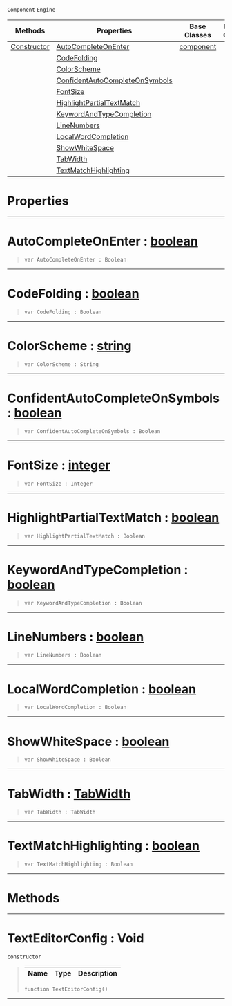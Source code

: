  `Component` `Engine`



|Methods|Properties|Base Classes|Derived Classes|
|---|---|---|---|
|[ Constructor](https://github.com/PlasmaEngine/PlasmaDocs/tree/master/docs/C%2B%2B/code_reference/class_reference/texteditorconfig.markdown#texteditorconfig-void)|[ AutoCompleteOnEnter](https://github.com/PlasmaEngine/PlasmaDocs/tree/master/docs/C%2B%2B/code_reference/class_reference/texteditorconfig.markdown#autocompleteonenter-plasma)|[component](https://github.com/PlasmaEngine/PlasmaDocs/tree/master/docs/C%2B%2B/code_reference/class_reference/component.markdown)| |
| |[ CodeFolding](https://github.com/PlasmaEngine/PlasmaDocs/tree/master/docs/C%2B%2B/code_reference/class_reference/texteditorconfig.markdown#codefolding-plasma-engine)| | |
| |[ ColorScheme](https://github.com/PlasmaEngine/PlasmaDocs/tree/master/docs/C%2B%2B/code_reference/class_reference/texteditorconfig.markdown#colorscheme-plasma-engine)| | |
| |[ ConfidentAutoCompleteOnSymbols](https://github.com/PlasmaEngine/PlasmaDocs/tree/master/docs/C%2B%2B/code_reference/class_reference/texteditorconfig.markdown#confidentautocompleteons)| | |
| |[ FontSize](https://github.com/PlasmaEngine/PlasmaDocs/tree/master/docs/C%2B%2B/code_reference/class_reference/texteditorconfig.markdown#fontsize-plasma-engine-doc)| | |
| |[ HighlightPartialTextMatch](https://github.com/PlasmaEngine/PlasmaDocs/tree/master/docs/C%2B%2B/code_reference/class_reference/texteditorconfig.markdown#highlightpartialtextmatc)| | |
| |[ KeywordAndTypeCompletion](https://github.com/PlasmaEngine/PlasmaDocs/tree/master/docs/C%2B%2B/code_reference/class_reference/texteditorconfig.markdown#keywordandtypecompletion)| | |
| |[ LineNumbers](https://github.com/PlasmaEngine/PlasmaDocs/tree/master/docs/C%2B%2B/code_reference/class_reference/texteditorconfig.markdown#linenumbers-plasma-engine)| | |
| |[ LocalWordCompletion](https://github.com/PlasmaEngine/PlasmaDocs/tree/master/docs/C%2B%2B/code_reference/class_reference/texteditorconfig.markdown#localwordcompletion-plasma)| | |
| |[ ShowWhiteSpace](https://github.com/PlasmaEngine/PlasmaDocs/tree/master/docs/C%2B%2B/code_reference/class_reference/texteditorconfig.markdown#showwhitespace-plasma-engi)| | |
| |[ TabWidth](https://github.com/PlasmaEngine/PlasmaDocs/tree/master/docs/C%2B%2B/code_reference/class_reference/texteditorconfig.markdown#tabwidth-plasma-engine-doc)| | |
| |[ TextMatchHighlighting](https://github.com/PlasmaEngine/PlasmaDocs/tree/master/docs/C%2B%2B/code_reference/class_reference/texteditorconfig.markdown#textmatchhighlighting-ze)| | |


 #  Properties


---  
 #  AutoCompleteOnEnter : [boolean](https://github.com/PlasmaEngine/PlasmaDocs/tree/master/docs/C%2B%2B/code_reference/lightning_base_types/boolean.markdown)

> 
> ``` lang=cpp, name=Lightning
> var AutoCompleteOnEnter : Boolean


---  
 #  CodeFolding : [boolean](https://github.com/PlasmaEngine/PlasmaDocs/tree/master/docs/C%2B%2B/code_reference/lightning_base_types/boolean.markdown)

> 
> ``` lang=cpp, name=Lightning
> var CodeFolding : Boolean


---  
 #  ColorScheme : [string](https://github.com/PlasmaEngine/PlasmaDocs/tree/master/docs/C%2B%2B/code_reference/lightning_base_types/string.markdown)

> 
> ``` lang=cpp, name=Lightning
> var ColorScheme : String


---  
 #  ConfidentAutoCompleteOnSymbols : [boolean](https://github.com/PlasmaEngine/PlasmaDocs/tree/master/docs/C%2B%2B/code_reference/lightning_base_types/boolean.markdown)

> 
> ``` lang=cpp, name=Lightning
> var ConfidentAutoCompleteOnSymbols : Boolean


---  
 #  FontSize : [integer](https://github.com/PlasmaEngine/PlasmaDocs/tree/master/docs/C%2B%2B/code_reference/lightning_base_types/integer.markdown)

> 
> ``` lang=cpp, name=Lightning
> var FontSize : Integer


---  
 #  HighlightPartialTextMatch : [boolean](https://github.com/PlasmaEngine/PlasmaDocs/tree/master/docs/C%2B%2B/code_reference/lightning_base_types/boolean.markdown)

> 
> ``` lang=cpp, name=Lightning
> var HighlightPartialTextMatch : Boolean


---  
 #  KeywordAndTypeCompletion : [boolean](https://github.com/PlasmaEngine/PlasmaDocs/tree/master/docs/C%2B%2B/code_reference/lightning_base_types/boolean.markdown)

> 
> ``` lang=cpp, name=Lightning
> var KeywordAndTypeCompletion : Boolean


---  
 #  LineNumbers : [boolean](https://github.com/PlasmaEngine/PlasmaDocs/tree/master/docs/C%2B%2B/code_reference/lightning_base_types/boolean.markdown)

> 
> ``` lang=cpp, name=Lightning
> var LineNumbers : Boolean


---  
 #  LocalWordCompletion : [boolean](https://github.com/PlasmaEngine/PlasmaDocs/tree/master/docs/C%2B%2B/code_reference/lightning_base_types/boolean.markdown)

> 
> ``` lang=cpp, name=Lightning
> var LocalWordCompletion : Boolean


---  
 #  ShowWhiteSpace : [boolean](https://github.com/PlasmaEngine/PlasmaDocs/tree/master/docs/C%2B%2B/code_reference/lightning_base_types/boolean.markdown)

> 
> ``` lang=cpp, name=Lightning
> var ShowWhiteSpace : Boolean


---  
 #  TabWidth : [TabWidth](https://github.com/PlasmaEngine/PlasmaDocs/tree/master/docs/C%2B%2B/code_reference/enum_reference.markdown#tabwidth)

> 
> ``` lang=cpp, name=Lightning
> var TabWidth : TabWidth


---  
 #  TextMatchHighlighting : [boolean](https://github.com/PlasmaEngine/PlasmaDocs/tree/master/docs/C%2B%2B/code_reference/lightning_base_types/boolean.markdown)

> 
> ``` lang=cpp, name=Lightning
> var TextMatchHighlighting : Boolean


---  
 #  Methods


---  
 #  TextEditorConfig : Void

 `constructor`

> 
> |Name|Type|Description|
> |---|---|---|
> ``` lang=cpp, name=Lightning
> function TextEditorConfig()
> ``` 


---  
 

 